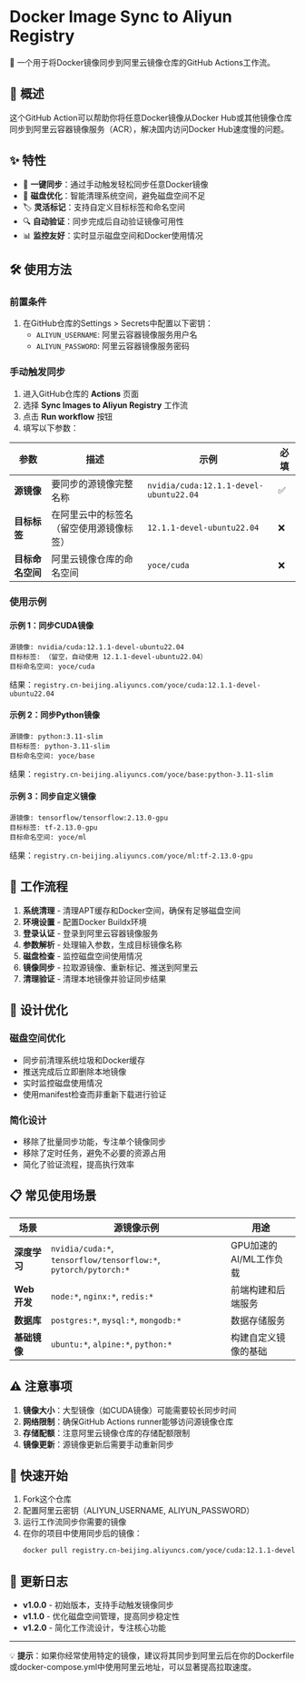 # Docker Image Sync to Aliyun Registry

🐳 一个用于将Docker镜像同步到阿里云镜像仓库的GitHub Actions工作流。

## 📖 概述

这个GitHub Action可以帮助你将任意Docker镜像从Docker Hub或其他镜像仓库同步到阿里云容器镜像服务（ACR），解决国内访问Docker Hub速度慢的问题。

## ✨ 特性

- 🚀 **一键同步**：通过手动触发轻松同步任意Docker镜像
- 💾 **磁盘优化**：智能清理系统空间，避免磁盘空间不足
- 🏷️ **灵活标记**：支持自定义目标标签和命名空间
- 🔍 **自动验证**：同步完成后自动验证镜像可用性
- 📊 **监控友好**：实时显示磁盘空间和Docker使用情况

## 🛠️ 使用方法

### 前置条件

1. 在GitHub仓库的Settings > Secrets中配置以下密钥：
   - `ALIYUN_USERNAME`: 阿里云容器镜像服务用户名
   - `ALIYUN_PASSWORD`: 阿里云容器镜像服务密码

### 手动触发同步

1. 进入GitHub仓库的 **Actions** 页面
2. 选择 **Sync Images to Aliyun Registry** 工作流
3. 点击 **Run workflow** 按钮
4. 填写以下参数：

| 参数 | 描述 | 示例 | 必填 |
|------|------|------|------|
| **源镜像** | 要同步的源镜像完整名称 | `nvidia/cuda:12.1.1-devel-ubuntu22.04` | ✅ |
| **目标标签** | 在阿里云中的标签名（留空使用源镜像标签） | `12.1.1-devel-ubuntu22.04` | ❌ |
| **目标命名空间** | 阿里云镜像仓库的命名空间 | `yoce/cuda` | ❌ |

### 使用示例

#### 示例 1：同步CUDA镜像
```
源镜像: nvidia/cuda:12.1.1-devel-ubuntu22.04
目标标签: （留空，自动使用 12.1.1-devel-ubuntu22.04）
目标命名空间: yoce/cuda
```
结果：`registry.cn-beijing.aliyuncs.com/yoce/cuda:12.1.1-devel-ubuntu22.04`

#### 示例 2：同步Python镜像
```
源镜像: python:3.11-slim
目标标签: python-3.11-slim
目标命名空间: yoce/base
```
结果：`registry.cn-beijing.aliyuncs.com/yoce/base:python-3.11-slim`

#### 示例 3：同步自定义镜像
```
源镜像: tensorflow/tensorflow:2.13.0-gpu
目标标签: tf-2.13.0-gpu
目标命名空间: yoce/ml
```
结果：`registry.cn-beijing.aliyuncs.com/yoce/ml:tf-2.13.0-gpu`

## 🔧 工作流程

1. **系统清理** - 清理APT缓存和Docker空间，确保有足够磁盘空间
2. **环境设置** - 配置Docker Buildx环境
3. **登录认证** - 登录到阿里云容器镜像服务
4. **参数解析** - 处理输入参数，生成目标镜像名称
5. **磁盘检查** - 监控磁盘空间使用情况
6. **镜像同步** - 拉取源镜像、重新标记、推送到阿里云
7. **清理验证** - 清理本地镜像并验证同步结果

## 🎯 设计优化

### 磁盘空间优化
- 同步前清理系统垃圾和Docker缓存
- 推送完成后立即删除本地镜像
- 实时监控磁盘使用情况
- 使用manifest检查而非重新下载进行验证

### 简化设计
- 移除了批量同步功能，专注单个镜像同步
- 移除了定时任务，避免不必要的资源占用
- 简化了验证流程，提高执行效率

## 📋 常见使用场景

| 场景 | 源镜像示例 | 用途 |
|------|------------|------|
| **深度学习** | `nvidia/cuda:*`, `tensorflow/tensorflow:*`, `pytorch/pytorch:*` | GPU加速的AI/ML工作负载 |
| **Web开发** | `node:*`, `nginx:*`, `redis:*` | 前端构建和后端服务 |
| **数据库** | `postgres:*`, `mysql:*`, `mongodb:*` | 数据存储服务 |
| **基础镜像** | `ubuntu:*`, `alpine:*`, `python:*` | 构建自定义镜像的基础 |

## ⚠️ 注意事项

1. **镜像大小**：大型镜像（如CUDA镜像）可能需要较长同步时间
2. **网络限制**：确保GitHub Actions runner能够访问源镜像仓库
3. **存储配额**：注意阿里云镜像仓库的存储配额限制
4. **镜像更新**：源镜像更新后需要手动重新同步

## 🚀 快速开始

1. Fork这个仓库
2. 配置阿里云密钥（ALIYUN_USERNAME, ALIYUN_PASSWORD）
3. 运行工作流同步你需要的镜像
4. 在你的项目中使用同步后的镜像：
   ```bash
   docker pull registry.cn-beijing.aliyuncs.com/yoce/cuda:12.1.1-devel-ubuntu22.04
   ```

## 📝 更新日志

- **v1.0.0** - 初始版本，支持手动触发镜像同步
- **v1.1.0** - 优化磁盘空间管理，提高同步稳定性
- **v1.2.0** - 简化工作流设计，专注核心功能

---

💡 **提示**：如果你经常使用特定的镜像，建议将其同步到阿里云后在你的Dockerfile或docker-compose.yml中使用阿里云地址，可以显著提高拉取速度。